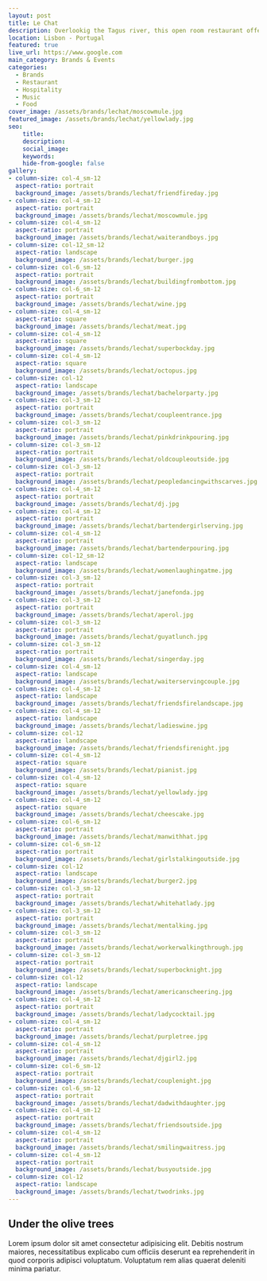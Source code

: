 ```yaml
---
layout: post
title: Le Chat
description: Overlookig the Tagus river, this open room restaurant offers great views, food and atmosphere to its customers
location: Lisbon - Portugal
featured: true
live_url: https://www.google.com
main_category: Brands & Events
categories:
  - Brands
  - Restaurant
  - Hospitality
  - Music
  - Food
cover_image: /assets/brands/lechat/moscowmule.jpg
featured_image: /assets/brands/lechat/yellowlady.jpg
seo:
    title:
    description:
    social_image:
    keywords:
    hide-from-google: false 
gallery:
- column-size: col-4_sm-12
  aspect-ratio: portrait
  background_image: /assets/brands/lechat/friendfireday.jpg
- column-size: col-4_sm-12
  aspect-ratio: portrait
  background_image: /assets/brands/lechat/moscowmule.jpg
- column-size: col-4_sm-12
  aspect-ratio: portrait
  background_image: /assets/brands/lechat/waiterandboys.jpg
- column-size: col-12_sm-12
  aspect-ratio: landscape
  background_image: /assets/brands/lechat/burger.jpg
- column-size: col-6_sm-12
  aspect-ratio: portrait
  background_image: /assets/brands/lechat/buildingfrombottom.jpg
- column-size: col-6_sm-12
  aspect-ratio: portrait
  background_image: /assets/brands/lechat/wine.jpg
- column-size: col-4_sm-12
  aspect-ratio: square
  background_image: /assets/brands/lechat/meat.jpg
- column-size: col-4_sm-12
  aspect-ratio: square
  background_image: /assets/brands/lechat/superbockday.jpg
- column-size: col-4_sm-12
  aspect-ratio: square
  background_image: /assets/brands/lechat/octopus.jpg
- column-size: col-12
  aspect-ratio: landscape
  background_image: /assets/brands/lechat/bachelorparty.jpg
- column-size: col-3_sm-12
  aspect-ratio: portrait
  background_image: /assets/brands/lechat/coupleentrance.jpg
- column-size: col-3_sm-12
  aspect-ratio: portrait
  background_image: /assets/brands/lechat/pinkdrinkpouring.jpg
- column-size: col-3_sm-12
  aspect-ratio: portrait
  background_image: /assets/brands/lechat/oldcoupleoutside.jpg
- column-size: col-3_sm-12
  aspect-ratio: portrait
  background_image: /assets/brands/lechat/peopledancingwithscarves.jpg
- column-size: col-4_sm-12
  aspect-ratio: portrait
  background_image: /assets/brands/lechat/dj.jpg
- column-size: col-4_sm-12
  aspect-ratio: portrait
  background_image: /assets/brands/lechat/bartendergirlserving.jpg
- column-size: col-4_sm-12
  aspect-ratio: portrait
  background_image: /assets/brands/lechat/bartenderpouring.jpg
- column-size: col-12_sm-12
  aspect-ratio: landscape
  background_image: /assets/brands/lechat/womenlaughingatme.jpg
- column-size: col-3_sm-12
  aspect-ratio: portrait
  background_image: /assets/brands/lechat/janefonda.jpg
- column-size: col-3_sm-12
  aspect-ratio: portrait
  background_image: /assets/brands/lechat/aperol.jpg
- column-size: col-3_sm-12
  aspect-ratio: portrait
  background_image: /assets/brands/lechat/guyatlunch.jpg
- column-size: col-3_sm-12
  aspect-ratio: portrait
  background_image: /assets/brands/lechat/singerday.jpg
- column-size: col-4_sm-12
  aspect-ratio: landscape
  background_image: /assets/brands/lechat/waiterservingcouple.jpg
- column-size: col-4_sm-12
  aspect-ratio: landscape
  background_image: /assets/brands/lechat/friendsfirelandscape.jpg
- column-size: col-4_sm-12
  aspect-ratio: landscape
  background_image: /assets/brands/lechat/ladieswine.jpg
- column-size: col-12
  aspect-ratio: landscape
  background_image: /assets/brands/lechat/friendsfirenight.jpg
- column-size: col-4_sm-12
  aspect-ratio: square
  background_image: /assets/brands/lechat/pianist.jpg
- column-size: col-4_sm-12
  aspect-ratio: square
  background_image: /assets/brands/lechat/yellowlady.jpg
- column-size: col-4_sm-12
  aspect-ratio: square
  background_image: /assets/brands/lechat/cheescake.jpg
- column-size: col-6_sm-12
  aspect-ratio: portrait
  background_image: /assets/brands/lechat/manwithhat.jpg
- column-size: col-6_sm-12
  aspect-ratio: portrait
  background_image: /assets/brands/lechat/girlstalkingoutside.jpg
- column-size: col-12
  aspect-ratio: landscape
  background_image: /assets/brands/lechat/burger2.jpg
- column-size: col-3_sm-12
  aspect-ratio: portrait
  background_image: /assets/brands/lechat/whitehatlady.jpg
- column-size: col-3_sm-12
  aspect-ratio: portrait
  background_image: /assets/brands/lechat/mentalking.jpg
- column-size: col-3_sm-12
  aspect-ratio: portrait
  background_image: /assets/brands/lechat/workerwalkingthrough.jpg
- column-size: col-3_sm-12
  aspect-ratio: portrait
  background_image: /assets/brands/lechat/superbocknight.jpg
- column-size: col-12
  aspect-ratio: landscape
  background_image: /assets/brands/lechat/americanscheering.jpg
- column-size: col-4_sm-12
  aspect-ratio: portrait
  background_image: /assets/brands/lechat/ladycocktail.jpg
- column-size: col-4_sm-12
  aspect-ratio: portrait
  background_image: /assets/brands/lechat/purpletree.jpg
- column-size: col-4_sm-12
  aspect-ratio: portrait
  background_image: /assets/brands/lechat/djgirl2.jpg
- column-size: col-6_sm-12
  aspect-ratio: portrait
  background_image: /assets/brands/lechat/couplenight.jpg
- column-size: col-6_sm-12
  aspect-ratio: portrait
  background_image: /assets/brands/lechat/dadwithdaughter.jpg
- column-size: col-4_sm-12
  aspect-ratio: portrait
  background_image: /assets/brands/lechat/friendsoutside.jpg
- column-size: col-4_sm-12
  aspect-ratio: portrait
  background_image: /assets/brands/lechat/smilingwaitress.jpg
- column-size: col-4_sm-12
  aspect-ratio: portrait
  background_image: /assets/brands/lechat/busyoutside.jpg
- column-size: col-12
  aspect-ratio: landscape
  background_image: /assets/brands/lechat/twodrinks.jpg
---
```


## Under the olive trees

Lorem ipsum dolor sit amet consectetur adipisicing elit. Debitis nostrum maiores, necessitatibus explicabo cum officiis deserunt ea reprehenderit in quod corporis adipisci voluptatum. Voluptatum rem alias quaerat deleniti minima pariatur.


